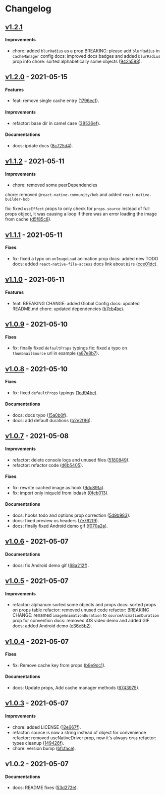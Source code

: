 # Changelog

## [v1.2.1](https://github.com/georstat/react-native-image-cache/compare/v1.2.0...v1.2.1)

#### Improvements

- chore: added `blurRadius` as a prop BREAKING: please add `blurRadius` in `CacheManager` config
docs: improved docs badges and added `blurRadius` prop info
chore: sorted alphabetically some objects ([942a588](https://github.com/georstat/react-native-image-cache/commit/942a58884cfd77f66b56bb33f1c364e4c2dba42a)).

## [v1.2.0](https://github.com/georstat/react-native-image-cache/compare/v1.1.2...v1.2.0) - 2021-05-15

#### Features

- feat: remove single cache entry ([1796ec1](https://github.com/georstat/react-native-image-cache/commit/1796ec1352ad039df7a385240196e8960d389fa5)).

#### Improvements

- refactor: base dir in camel case ([38536ef](https://github.com/georstat/react-native-image-cache/commit/38536ef55a33bb9dab95457972fa426aa4bb8b71)).

#### Documentations

- docs: ipdate docs ([8c725d4](https://github.com/georstat/react-native-image-cache/commit/8c725d484f5c60b7bd5d4665c52b6302b84873a4)).

## [v1.1.2](https://github.com/georstat/react-native-image-cache/compare/v1.1.1...v1.1.2) - 2021-05-11

#### Improvements

- chore: removed some peerDependencies

chore: removed `@react-native-community/bob` and added `react-native-builder-bob`

fix: fixed `useEffect` props to only check for `props.source` instead of full props object, it was causing a loop if there was an error loading the image from cache ([d5f85c8](https://github.com/georstat/react-native-image-cache/commit/d5f85c89493919f49dfe632a367998df5f6ccc0a)).

## [v1.1.1](https://github.com/georstat/react-native-image-cache/compare/v1.1.0...v1.1.1) - 2021-05-11

#### Fixes

- fix: fixed a typo on `onImageLoad` animation prop
docs: added new TODO
docs: added `react-native-file-access` docs link about `Dirs` ([cce01dc](https://github.com/georstat/react-native-image-cache/commit/cce01dc97ccc0c636a174ed7d93138deef27241d)).

## [v1.1.0](https://github.com/georstat/react-native-image-cache/compare/v1.0.9...v1.1.0) - 2021-05-11

#### Features

- feat: BREAKING CHANGE: added Global Config
docs: updated README.md
chore: updated dependencies ([b7cb4be](https://github.com/georstat/react-native-image-cache/commit/b7cb4be3d0d1db23c76409720128897f0c06dd41)).

## [v1.0.9](https://github.com/georstat/react-native-image-cache/compare/v1.0.8...v1.0.9) - 2021-05-10

#### Fixes

- fix: finally fixed `defaultProps` typings
fix: fixed a typo on `thumbnailSource` url in example ([a87e8b7](https://github.com/georstat/react-native-image-cache/commit/a87e8b7cb3b1039c9585c4c9f289a529ec7cf276)).

## [v1.0.8](https://github.com/georstat/react-native-image-cache/compare/v1.0.7...v1.0.8) - 2021-05-10

#### Fixes

- fix: fixed `defaultProps` typings ([1cd94be](https://github.com/georstat/react-native-image-cache/commit/1cd94be7c070961f68106f965c88e1df628c3cb9)).

#### Documentations

- docs: docs typo ([15a0b0f](https://github.com/georstat/react-native-image-cache/commit/15a0b0f214717f89c5b73410d51b7160af94fda8)).
- docs: add default durations ([b2e2f86](https://github.com/georstat/react-native-image-cache/commit/b2e2f862435d24652731863700e0aab905c62f1f)).

## [v1.0.7](https://github.com/georstat/react-native-image-cache/compare/v1.0.6...v1.0.7) - 2021-05-08

#### Improvements

- refactor: delete console logs and unused files ([5180849](https://github.com/georstat/react-native-image-cache/commit/5180849afce1474e2851801de96254488c020c69)).
- refactor: refactor code ([d6b5405](https://github.com/georstat/react-native-image-cache/commit/d6b54050c6430d872fa7eccb51b1d5b0fe41dfbe)).

#### Fixes

- fix: rewrite cached image as hook ([9dc89fa](https://github.com/georstat/react-native-image-cache/commit/9dc89fa350fdaa6d49d74fbd0dc0bd4b12cfe017)).
- fix: import only iniqueId from lodash ([0feb013](https://github.com/georstat/react-native-image-cache/commit/0feb013bcbae917b1560b6a703009d7ed2c854bb)).

#### Documentations

- docs: hooks todo and options prop correction ([5d9b983](https://github.com/georstat/react-native-image-cache/commit/5d9b983ec1624be3ed51502ea233e2ebc8f05d1f)).
- docs: fixed preview os headers ([7e762f9](https://github.com/georstat/react-native-image-cache/commit/7e762f9973829df13397b433abf4112275fb433e)).
- docs: finally fixed Android demo gif ([f070a2a](https://github.com/georstat/react-native-image-cache/commit/f070a2afd55520ec1940531771497b0bde016576)).

## [v1.0.6](https://github.com/georstat/react-native-image-cache/compare/v1.0.5...v1.0.6) - 2021-05-07

#### Documentations

- docs: fix Android demo gif ([68a212f](https://github.com/georstat/react-native-image-cache/commit/68a212fcba89218800ac496b5bed1f3d5d63e212)).

## [v1.0.5](https://github.com/georstat/react-native-image-cache/compare/v1.0.4...v1.0.5) - 2021-05-07

#### Improvements

- refactor: alphanum sorted some objects and props
docs: sorted props on props table
refactor: removed unused code
refactor: BREAKING CHANGE: renamed `imageAnimationDuration` to `sourceAnimationDuration` prop for convention
docs: removed iOS video demo and added GIF
docs: added Android demo ([e36e5b2](https://github.com/georstat/react-native-image-cache/commit/e36e5b23c224d9afc0e46efc5d253546657c8d6a)).

## [v1.0.4](https://github.com/georstat/react-native-image-cache/compare/v1.0.3...v1.0.4) - 2021-05-07

#### Fixes

- fix: Remove cache key from props ([b9e9dc1](https://github.com/georstat/react-native-image-cache/commit/b9e9dc1077d6081223aa36bfa142efdacb6cb5bf)).

#### Documentations

- docs: Update props, Add cache manager methods ([6743975](https://github.com/georstat/react-native-image-cache/commit/67439752f96bad16c303f6063abe24c7194135a6)).

## [v1.0.3](https://github.com/georstat/react-native-image-cache/compare/v1.0.2...v1.0.3) - 2021-05-07

#### Improvements

- chore: added LICENSE ([12e667f](https://github.com/georstat/react-native-image-cache/commit/12e667ffb41b8bce2af2dbb072346fb7ad76ea66)).
- refactor: source is now a string instead of object for convenience
refactor: removed useNativeDriver prop, now it's always `true`
refactor: types cleanup ([149426f](https://github.com/georstat/react-native-image-cache/commit/149426fb922efcaec76c66c12d0471d86c4a5912)).
- chore: version bump ([bfcface](https://github.com/georstat/react-native-image-cache/commit/bfcfaced5e52270b863aa0ad0decd514068f81c0)).

## v1.0.2 - 2021-05-07

#### Documentations

- docs: README fixes ([53d272e](https://github.com/georstat/react-native-image-cache/commit/53d272e3b9d22e4caf0e6ff5227435dfa3d05e93)).

